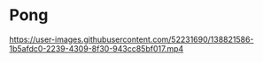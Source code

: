 # Pong


https://user-images.githubusercontent.com/52231690/138821586-1b5afdc0-2239-4309-8f30-943cc85bf017.mp4


 
